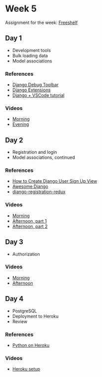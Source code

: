 # Week 5

Assignment for the week: [Freeshelf](https://classroom.github.com/a/UXCS3iw2)

## Day 1

- Development tools
- Bulk loading data
- Model associations

### References

- [Django Debug Toolbar](https://django-debug-toolbar.readthedocs.io/en/latest/)
- [Django Extensions](https://django-extensions.readthedocs.io/en/latest/)
- [Django + VSCode tutorial](https://code.visualstudio.com/docs/python/tutorial-django)

### Videos

- [Morning](https://drive.google.com/file/d/1k_ubmFFrBsdIs636dYEgJwrasrwxtz9r/view)
- [Evening](https://drive.google.com/file/d/11-tfuhcE4KLldp_tnCFmQ6Y9OQYtYFkJ/view)

## Day 2

- Registration and login
- Model associations, continued

### References

- [How to Create Django User Sign Up View](https://simpleisbetterthancomplex.com/tutorial/2017/02/18/how-to-create-user-sign-up-view.html)
- [Awesome Django](https://github.com/wsvincent/awesome-django)
- [django-registration-redux](https://django-registration-redux.readthedocs.io/en/latest/)

### Videos

- [Morning](https://drive.google.com/file/d/1jOe12er5B9bl5WaGNHCE9EBh2nRhEBXc/view)
- [Afternoon, part 1](https://drive.google.com/file/d/1uriz2P2jXNRKxEybJjCc1Ich6j3Q-C8z/view)
- [Afternoon, part 2](https://drive.google.com/file/d/1V8fn1SOaVz3mZy8SLanuT2RbEl08sZWb/view)

## Day 3

- Authorization

### Videos

- [Morning](https://drive.google.com/file/d/1rjLJc_KKSPc24lkMGYrMSwaX30JNCd-x/view)
- [Afternoon](https://drive.google.com/file/d/1rjLJc_KKSPc24lkMGYrMSwaX30JNCd-x/view)

## Day 4

- PostgreSQL
- Deployment to Heroku
- Review

### References

- [Python on Heroku](https://devcenter.heroku.com/categories/python-support)

### Videos

- [Heroku setup](https://drive.google.com/file/d/1bCPwvlua-cmGWemRnzqw7eu1l36pS04m/view)
